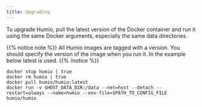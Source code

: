 ```yaml
---
title: Upgrading
---
```


To upgrade Humio, pull the latest version of the Docker container and run it using the same Docker arguments, especially the same data directories.

{{% notice note %}}
All Humio images are tagged with a version. You should specify the version of the image when you run it. In the example below latest is used.
{{% /notice %}}

```shell
docker stop humio | true
docker rm humio | true
docker pull humio/humio:latest
docker run -v $HOST_DATA_DIR:/data --net=host --detach --restart=always --name=humio --env-file=$PATH_TO_CONFIG_FILE humio/humio
```
